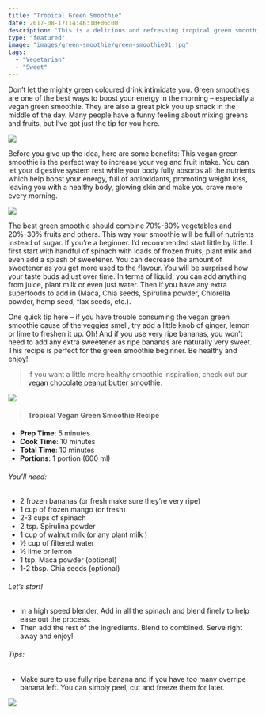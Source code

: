 ```yaml
---
title: "Tropical Green Smoothie"
date: 2017-08-17T14:46:10+06:00
description: "This is a delicious and refreshing tropical green smoothie"
type: "featured"
image: "images/green-smoothie/green-smoothie01.jpg"
tags:
  - "Vegetarian"
  - "Sweet"
---
```



Don’t let the mighty green coloured drink intimidate you. Green smoothies are one of the best ways to boost your energy in the morning – especially a vegan green smoothie. They are also a great pick you up snack in the middle of the day. Many people have a funny feeling about mixing greens and fruits, but I’ve got just the tip for you here.

![](../images/green-smoothie/green-smoothie02.jpg)

Before you give up the idea, here are some benefits: This vegan green smoothie is the perfect way to increase your veg and fruit intake. You can let your digestive system rest while your body fully absorbs all the nutrients which help boost your energy, full of antioxidants, promoting weight loss, leaving you with a healthy body, glowing skin and make you crave more every morning.

![](../images/green-smoothie/green-smoothie03.jpg)

The best green smoothie should combine 70%-80% vegetables and 20%-30% fruits and others. This way your smoothie will be full of nutrients instead of sugar. If you’re a beginner. I’d recommended start little by little. I first start with handful of spinach with loads of frozen fruits, plant milk and even add a splash of sweetener. You can decrease the amount of sweetener as you get more used to the flavour. You will be surprised how your taste buds adjust over time. In terms of liquid, you can add anything from juice, plant milk or even just water. Then if you have any extra superfoods to add in  (Maca, Chia seeds, Spirulina powder, Chlorella powder, hemp seed, flax seeds, etc.).

One quick tip here – if you have trouble consuming the vegan green smoothie cause of the veggies smell, try add a little knob of ginger, lemon or lime to freshen it up. Oh! And if you use very ripe bananas, you won’t need to add any extra sweetener as ripe bananas are naturally very sweet. This recipe is perfect for the green smoothie beginner. Be healthy and enjoy!

> If you want a little more healthy smoothie inspiration, check out our [vegan chocolate peanut butter smoothie](linkneeded.com).

![](../images/green-smoothie/green-smoothie04.jpg)

>#### Tropical Vegan Green Smoothie Recipe

- **Prep Time**: 5 minutes
- **Cook Time**: 10 minutes
- **Total Time**: 10 minutes
- **Portions**: 1 portion (600 ml)



###### You’ll need:
- 2 frozen bananas (or fresh make sure they’re very ripe)
- 1 cup of frozen mango (or fresh)
- 2-3 cups of spinach
- 2 tsp. Spirulina powder
- 1 cup of walnut milk (or any plant milk )
- ½ cup of filtered water
- ½  lime or lemon
- 1 tsp. Maca powder (optional)
- 1-2 tbsp. Chia seeds (optional)
###### Let’s start!
- In a high speed blender, Add in all the spinach and blend finely to help ease out the process.
- Then add the rest of the ingredients. Blend to combined. Serve right away and enjoy!
###### Tips:
- Make sure to use fully ripe banana and if you have too many overripe banana left. You can simply peel, cut and freeze them for later.

![](../images/green-smoothie/green-smoothie05.jpg)
